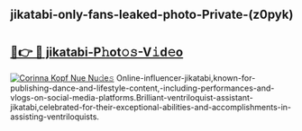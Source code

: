 ## jikatabi-only-fans​-leaked-photo​-Private-(z0pyk)


# <h2><a href="https://mediaupload.pro?title=jikatabi&ref=git">🔗👉 🔴 jikatabi-P𝚑ot𝚘𝚜-V𝚒d𝚎o</a></h2>

[![Corinna Kopf Nue Nu𝚍e𝚜](https://i.imgur.com/0qMVB7G.gif)](https://mediaupload.pro?title=jikatabi&ref=git)
Online-influencer-jikatabi,known-for-publishing-dance-and-lifestyle-content,-including-performances-and-vlogs-on-social-media-platforms.Brilliant-ventriloquist-assistant-jikatabi,celebrated-for-their-exceptional-abilities-and-accomplishments-in-assisting-ventriloquists.  